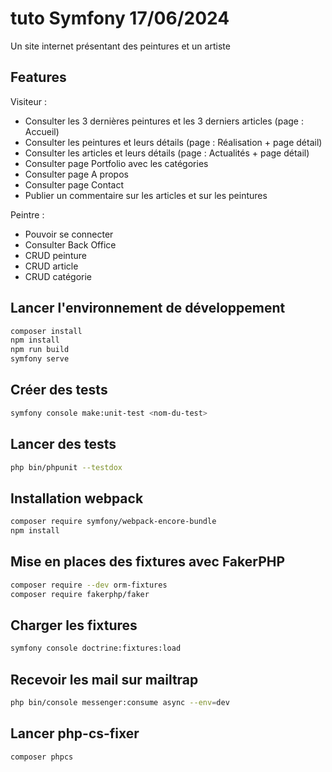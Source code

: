 # tuto Symfony 17/06/2024

Un site internet présentant des peintures et un artiste

## Features
Visiteur :
- Consulter les 3 dernières peintures et les 3 derniers articles (page : Accueil)
- Consulter les peintures et leurs détails (page : Réalisation + page détail)
- Consulter les articles et leurs détails (page : Actualités + page détail)
- Consulter page Portfolio avec les catégories
- Consulter page A propos 
- Consulter page Contact
- Publier un commentaire sur les articles et sur les peintures

Peintre :
- Pouvoir se connecter
- Consulter Back Office
- CRUD peinture
- CRUD article
- CRUD catégorie


## Lancer l'environnement de développement
``` bash
composer install
npm install
npm run build
symfony serve
```

## Créer des tests
``` bash
symfony console make:unit-test <nom-du-test>
```

## Lancer des tests
``` bash
php bin/phpunit --testdox
```

## Installation webpack
``` bash
composer require symfony/webpack-encore-bundle
npm install
```

## Mise en places des fixtures avec FakerPHP
``` bash
composer require --dev orm-fixtures
composer require fakerphp/faker
```

## Charger les fixtures
``` bash
symfony console doctrine:fixtures:load
```

## Recevoir les mail sur mailtrap
``` bash
php bin/console messenger:consume async --env=dev
```

## Lancer php-cs-fixer
``` bash
composer phpcs
```
